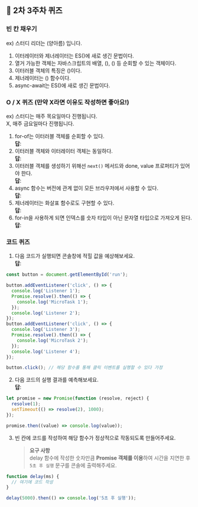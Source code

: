 ## 📝 2차 3주차 퀴즈

### 빈 칸 채우기

ex) 스터디 리더는 (양아름) 입니다.

1. 이터레이터와 제너레이터는 ES()에 새로 생긴 문법이다.
2. 열거 가능한 객체는 자바스크립트의 배열, (), () 등 순회할 수 있는 객체이다.
3. 이터러블 객체의 특징은 ()이다.
4. 제너레이터는 () 함수이다.
5. async-await는 ES()에 새로 생긴 문법이다.

### O / X 퀴즈 (만약 X라면 이유도 작성하면 좋아요!)

ex) 스터디는 매주 목요일마다 진행됩니다.  
X, 매주 금요일마다 진행됩니다.

1. for-of는 이터러블 객체를 순회할 수 있다.  
   **답**:
2. 이터러블 객체와 이터레이터 객체는 동일하다.  
   **답**:
3. 이터러블 객체를 생성하기 위해선 `next()` 메서드와 done, value 프로퍼티가 있어야 한다.  
   **답**:
4. async 함수는 버전에 관계 없이 모든 브라우저에서 사용할 수 있다.  
   **답**:
5. 제너레이터는 화살표 함수로도 구현할 수 있다.  
   **답**:
6. for-in을 사용하게 되면 인덱스를 숫자 타입이 아닌 문자열 타입으로 가져오게 된다.  
   **답**:

### 코드 퀴즈

1. 다음 코드가 실행되면 콘솔창에 적힐 값을 예상해보세요.  
   **답**:

```javascript
const button = document.getElementById('run');

button.addEventListener('click', () => {
  console.log('Listener 1');
  Promise.resolve().then(() => {
    console.log('MicroTask 1');
  });
  console.log('Listener 2');
});
button.addEventListener('click', () => {
  console.log('Listener 3');
  Promise.resolve().then(() => {
    console.log('MicroTask 2');
  });
  console.log('Listener 4');
});

button.click(); // 해당 함수를 통해 클릭 이벤트를 실행할 수 있다 가정
```

2. 다음 코드의 실행 결과를 예측해보세요.  
   **답**:

```javascript
let promise = new Promise(function (resolve, reject) {
  resolve(1);
  setTimeout(() => resolve(2), 1000);
});

promise.then((value) => console.log(value));
```

3. 빈 칸에 코드를 작성하여 해당 함수가 정상적으로 작동되도록 만들어주세요.
   > **요구 사항**  
   > delay 함수에 작성한 숫자만큼 **Promise 객체를 이용**하여 시간을 지연한 후 `5초 후 실행` 문구를 콘솔에 출력해주세요.

```javascript
function delay(ms) {
  // 여기에 코드 작성
}

delay(5000).then(() => console.log('5초 후 실행'));
```
